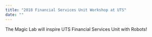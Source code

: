 ```yaml
---
title: "2018 Financial Services Unit Workshop at UTS"
date: ""
---
```

The Magic Lab will inspire UTS Financial Services Unit with Robots!